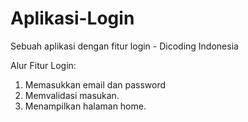 # Aplikasi-Login
Sebuah aplikasi dengan fitur login - Dicoding Indonesia

Alur Fitur Login:
1. Memasukkan email dan password
2. Memvalidasi masukan.
3. Menampilkan halaman home.
